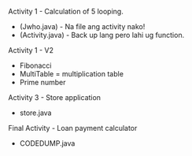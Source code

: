 Activity 1 - Calculation of 5 looping. 
- (Jwho.java) - Na file ang activity nako!
- (Activity.java) - Back up lang pero lahi ug function.

Activity 1 - V2
-  Fibonacci
-  MultiTable = multiplication table
-  Prime number

Activity 3 - Store application
- store.java

Final Activity - Loan payment calculator
- CODEDUMP.java
  

